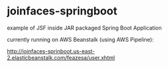 # joinfaces-springboot
example of JSF inside JAR packaged Spring Boot Application

currently running on AWS Beanstalk (using AWS Pipeline):

http://joinfaces-sprinboot.us-east-2.elasticbeanstalk.com/feazesa/user.xhtml
